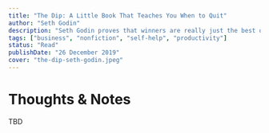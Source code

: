 ```yaml
---
title: "The Dip: A Little Book That Teaches You When to Quit"
author: "Seth Godin"
description: "Seth Godin proves that winners are really just the best quitters. Godin shows that winners quit fast, quit often, and quit without guilt--until they commit to beating the right Dip."
tags: ["business", "nonfiction", "self-help", "productivity"]
status: "Read"
publishDate: "26 December 2019"
cover: "the-dip-seth-godin.jpeg"
---
```


# Thoughts & Notes

TBD
